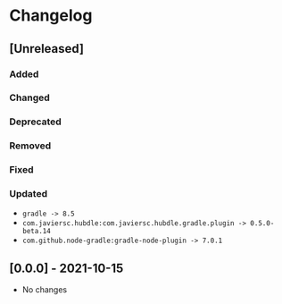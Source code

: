 # Changelog

## [Unreleased]

### Added

### Changed

### Deprecated

### Removed

### Fixed

### Updated

- `gradle -> 8.5`
- `com.javiersc.hubdle:com.javiersc.hubdle.gradle.plugin -> 0.5.0-beta.14`
- `com.github.node-gradle:gradle-node-plugin -> 7.0.1`

## [0.0.0] - 2021-10-15

- No changes
